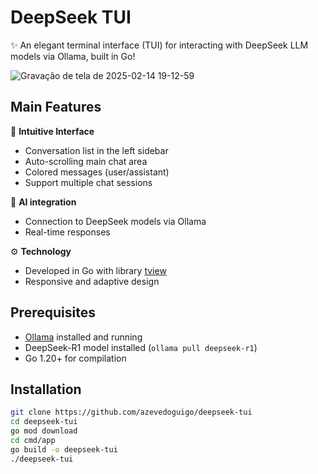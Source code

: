 # DeepSeek TUI

✨ An elegant terminal interface (TUI) for interacting with DeepSeek LLM models via Ollama, built in Go!

![Gravação de tela de 2025-02-14 19-12-59](https://github.com/user-attachments/assets/83d0c418-4eff-4261-905f-c4846b05ad85)

## Main Features

🚀 **Intuitive Interface**
- Conversation list in the left sidebar
- Auto-scrolling main chat area
- Colored messages (user/assistant)
- Support multiple chat sessions

🤖 **AI integration**
- Connection to DeepSeek models via Ollama
- Real-time responses

⚙️ **Technology**
- Developed in Go with library [tview](https://github.com/rivo/tview)
- Responsive and adaptive design

## Prerequisites

- [Ollama](https://ollama.ai/) installed and running
- DeepSeek-R1 model installed (`ollama pull deepseek-r1`)
- Go 1.20+ for compilation

## Installation

```bash
git clone https://github.com/azevedoguigo/deepseek-tui
cd deepseek-tui
go mod download
cd cmd/app
go build -o deepseek-tui
./deepseek-tui
